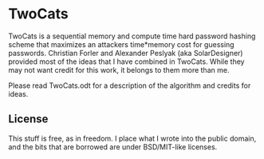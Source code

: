 TwoCats
=======

TwoCats is a sequential memory and compute time hard password hashing scheme that
maximizes an attackers time*memory cost for guessing passwords.  Christian Forler and
Alexander Peslyak (aka SolarDesigner) provided most of the ideas that I have combined in
TwoCats.  While they may not want credit for this work, it belongs to them more than me.

Please read TwoCats.odt for a description of the algorithm and credits for ideas.

License
-------

This stuff is free, as in freedom.  I place what I wrote into the public domain, and the
bits that are borrowed are under BSD/MIT-like licenses.
